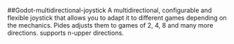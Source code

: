 ##Godot-multidirectional-joystick
A multidirectional, configurable and flexible joystick that allows you to adapt it to different games depending on the mechanics. Pides adjusts them to games of 2, 4, 8 and many more directions. supports n-upper directions.
